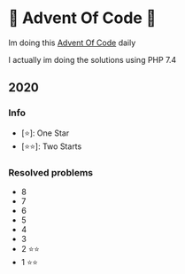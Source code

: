 # 🎄 Advent Of Code 🎅

Im doing this [Advent Of Code](https://adventofcode.com/) daily

I actually im doing the solutions using PHP 7.4

## 2020
### Info
- [⭐]: One Star
- [⭐⭐]: Two Starts
### Resolved problems
- 8
- 7
- 6
- 5
- 4
- 3
- 2 ⭐⭐ 
- 1 ⭐⭐ 